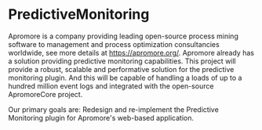 # PredictiveMonitoring
Apromore is a company providing leading open-source process mining software to management and process optimization consultancies worldwide, see more details at https://apromore.org/. Apromore already has a solution providing predictive monitoring capabilities. This project will provide a robust, scalable and performative solution for the predictive monitoring plugin. And this will be capable of handling a loads of up to a hundred million event logs and integrated with the open-source ApromoreCore project.

Our primary goals are:
Redesign and re-implement the Predictive Monitoring plugin for Apromore's web-based application.
